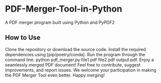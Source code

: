 # PDF-Merger-Tool-in-Python
A PDF merger program built using Python and PyPDF2

## How to Use

Clone the repository or download the source code.
Install the required dependencies using [pip/poetry/conda].
Run the program through the command line: python pdf_merger.py file1.pdf file2.pdf output.pdf.
Enjoy a seamlessly merged PDF document!
Feel free to contribute, suggest improvements, and report issues. We welcome your participation in making the PDF Merger Tool even better. Happy merging!
